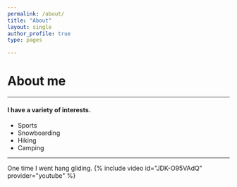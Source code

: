 ```yaml
---
permalink: /about/
title: "About"
layout: single
author_profile: true
type: pages

---
```

	  
# About me
------
#### I have a variety of interests. 
* Sports
* Snowboarding
* Hiking
* Camping

    
 
------
One time I went hang gliding.
{% include video id="JDK-O95VAdQ" provider="youtube" %}
